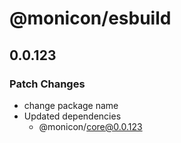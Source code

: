 # @monicon/esbuild

## 0.0.123

### Patch Changes

- change package name
- Updated dependencies
  - @monicon/core@0.0.123
